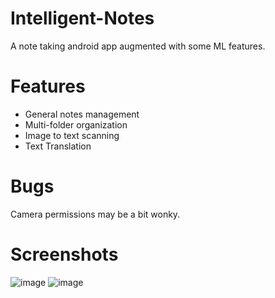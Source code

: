 # Intelligent-Notes
A note taking android app augmented with some ML features.

# Features

* General notes management
* Multi-folder organization
* Image to text scanning
* Text Translation


# Bugs

Camera permissions may be a bit wonky.

# Screenshots

![image](https://user-images.githubusercontent.com/40635533/236447903-ee2cf908-9e91-42c4-8d04-b0393b4b3839.png)
![image](https://user-images.githubusercontent.com/40635533/236447965-68af410e-fdde-42da-bd3d-4e7796361515.png)
